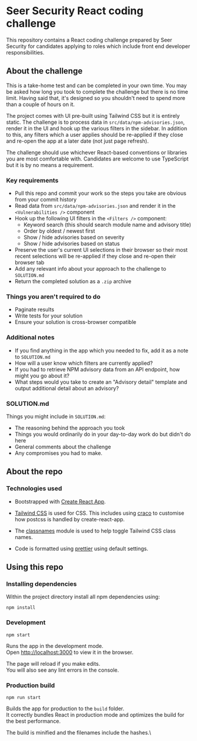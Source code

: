 # Seer Security React coding challenge

This repository contains a React coding challenge prepared by Seer Security for candidates applying to roles which include front end developer responsibilities.

## About the challenge

This is a take-home test and can be completed in your own time. You may be asked how long you took to complete the challenge but there is no time limit. Having said that, it's designed so you shouldn't need to spend more than a couple of hours on it.

The project comes with UI pre-built using Tailwind CSS but it is entirely static. The challenge is to process data in `src/data/npm-advisories.json`, render it in the UI and hook up the various filters in the sidebar. In addition to this, any filters which a user applies should be re-applied if they close and re-open the app at a later date (not just page refresh).

The challenge should use whichever React-based conventions or libraries you are most comfortable with. Candidates are welcome to use TypeScript but it is by no means a requirement.

### Key requirements

* Pull this repo and commit your work so the steps you take are obvious from your commit history
* Read data from `src/data/npm-advisories.json` and render it in the `<Vulnerabilities />` component
* Hook up the following UI filters in the `<Filters />` component:
  * Keyword search (this should search module name and advisory title)
  * Order by oldest / newest first
  * Show / hide advisories based on severity
  * Show / hide advisories based on status
* Preserve the user's current UI selections in their browser so their most recent selections will be re-applied if they close and re-open their browser tab
* Add any relevant info about your approach to the challenge to `SOLUTION.md`
* Return the completed solution as a `.zip` archive

### Things you aren't required to do

- Paginate results
- Write tests for your solution
- Ensure your solution is cross-browser compatible

### Additional notes

- If you find anything in the app which you needed to fix, add it as a note to `SOLUTION.md`
- How will a user know which filters are currently applied?
- If you had to retrieve NPM advisory data from an API endpoint, how might you go about it?
- What steps would you take to create an "Advisory detail" template and output additional detail about an advisory?

### SOLUTION.md

Things you might include in `SOLUTION.md`:

- The reasoning behind the approach you took
- Things you would ordinarily do in your day-to-day work do but didn't do here
- General comments about the challenge
- Any compromises you had to make.


## About the repo

### Technologies used

- Bootstrapped with [Create React App](https://github.com/facebook/create-react-app).

- [Tailwind CSS](https://tailwindcss.com/docs) is used for CSS. This includes using [craco](https://github.com/gsoft-inc/craco) to customise how postcss is handled by create-react-app.

- The [classnames](https://www.npmjs.com/package/classnames) module is used to help toggle Tailwind CSS class names.

- Code is formatted using [prettier](https://prettier.io/) using default settings.

## Using this repo

### Installing dependencies

Within the project directory install all npm dependencies using:

`npm install`

### Development

`npm start`

Runs the app in the development mode.\
Open [http://localhost:3000](http://localhost:3000) to view it in the browser.

The page will reload if you make edits.\
You will also see any lint errors in the console.

### Production build

`npm run start`

Builds the app for production to the `build` folder.\
It correctly bundles React in production mode and optimizes the build for the best performance.

The build is minified and the filenames include the hashes.\